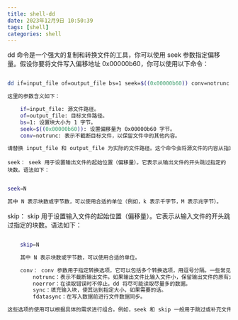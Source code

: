 ```yaml
---
title: shell-dd
date: 2023年12月9日 10:50:39
tags: [shell]
categories: shell
---
```


dd 命令是一个强大的复制和转换文件的工具，你可以使用 seek 参数指定偏移量。假设你要将文件写入偏移地址 0x00000b60，你可以使用以下命令：

```bash

dd if=input_file of=output_file bs=1 seek=$((0x00000b60)) conv=notrunc

这里的参数含义如下：

    if=input_file: 源文件路径。
    of=output_file: 目标文件路径。
    bs=1: 设置块大小为 1 字节。
    seek=$((0x00000b60)): 设置偏移量为 0x00000b60 字节。
    conv=notrunc: 表示不截断目标文件，以保留文件中的其他内容。

请替换 input_file 和 output_file 为实际的文件路径。这个命令会将源文件的内容从指定偏移地址开始复制到目标文件中
```

    seek： seek 用于设置输出文件的起始位置（偏移量）。它表示从输出文件的开头跳过指定的块数。语法如下：

```bash

seek=N

其中 N 表示块数或字节数，可以使用合适的单位（例如，k 表示千字节，M 表示兆字节）。
```

skip： skip 用于设置输入文件的起始位置（偏移量）。它表示从输入文件的开头跳过指定的块数。语法如下：

```bash

    skip=N

    其中 N 表示块数或字节数，可以使用合适的单位。

    conv： conv 参数用于指定转换选项，它可以包括多个转换选项，用逗号分隔。一些常见的选项包括：
        notrunc：表示不截断输出文件。如果输出文件比输入文件小，保留输出文件的原有大小。
        noerror：在读取错误时不停止。dd 将尽可能读取尽量多的数据。
        sync：填充输入块，使其达到指定大小，如果需要的话。
        fdatasync：在写入数据前进行文件数据同步。

这些选项的使用可以根据具体的需求进行组合。例如，seek 和 skip 一般用于跳过或补充文件的一部分内容，而 conv 用于指定一些转换规则。
```
